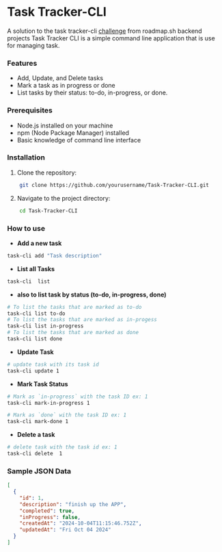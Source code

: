 # Task Tracker-CLI

A solution to the task tracker-cli [challenge](https://roadmap.sh/projects/task-tracker) from roadmap.sh backend projects
Task Tracker CLI is a simple command line application that is use for managing task.

### Features

- Add, Update, and Delete tasks
- Mark a task as in progress or done
- List tasks by their status: to-do, in-progress, or done.

### Prerequisites

- Node.js installed on your machine
- npm (Node Package Manager) installed
- Basic knowledge of command line interface

### Installation

1. Clone the repository:

```bash
    git clone https://github.com/yourusername/Task-Tracker-CLI.git
```

2. Navigate to the project directory:

```sh
    cd Task-Tracker-CLI
```

### How to use

- **Add a new task**

```bash
task-cli add "Task description"
```

- **List all Tasks**

```bash
task-cli  list
```

- **also to list task by status (to-do, in-progress, done)**

```bash
# To list the tasks that are marked as to-do
task-cli list to-do
# To list the tasks that are marked as in-progess
task-cli list in-progress
# To list the tasks that are marked as done
task-cli list done
```

- **Update Task**

```bash
# update task with its task id
task-cli update 1
```

- **Mark Task Status**

```bash
# Mark as `in-progress` with the task ID ex: 1
task-cli mark-in-progress 1

# Mark as `done` with the task ID ex: 1
task-cli mark-done 1
```

- **Delete a task**

```bash
# delete task with the task id ex: 1
task-cli delete  1
```

### Sample JSON Data

```JSON
[
  {
    "id": 1,
    "description": "finish up the APP",
    "completed": true,
    "inProgress": false,
    "createdAt": "2024-10-04T11:15:46.752Z",
    "updatedAt": "Fri Oct 04 2024"
  }
]

```